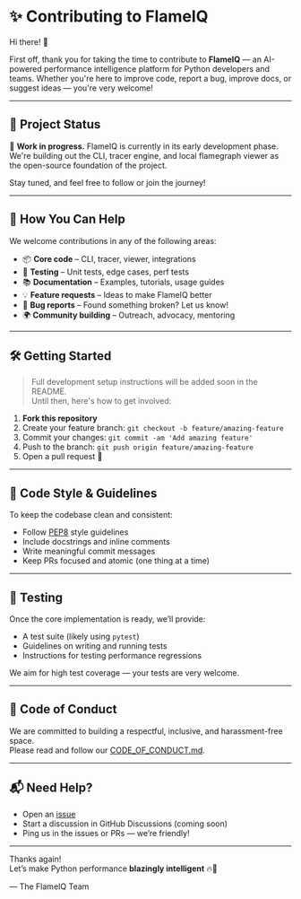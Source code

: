 # ✨ Contributing to FlameIQ

Hi there! 👋

First off, thank you for taking the time to contribute to **FlameIQ** — an AI-powered performance intelligence platform for Python developers and teams. Whether you're here to improve code, report a bug, improve docs, or suggest ideas — you're very welcome!

---

## 🧭 Project Status

🚧 **Work in progress.**
FlameIQ is currently in its early development phase. We're building out the CLI, tracer engine, and local flamegraph viewer as the open-source foundation of the project.

Stay tuned, and feel free to follow or join the journey!

---

## 📌 How You Can Help

We welcome contributions in any of the following areas:

- 📦 **Core code** – CLI, tracer, viewer, integrations
- 🧪 **Testing** – Unit tests, edge cases, perf tests
- 📚 **Documentation** – Examples, tutorials, usage guides
- 💡 **Feature requests** – Ideas to make FlameIQ better
- 🐞 **Bug reports** – Found something broken? Let us know!
- 🌍 **Community building** – Outreach, advocacy, mentoring

---

## 🛠 Getting Started

> Full development setup instructions will be added soon in the README.  
> Until then, here's how to get involved:

1. **Fork this repository**
2. Create your feature branch: `git checkout -b feature/amazing-feature`
3. Commit your changes: `git commit -am 'Add amazing feature'`
4. Push to the branch: `git push origin feature/amazing-feature`
5. Open a pull request 🚀

---

## 📖 Code Style & Guidelines

To keep the codebase clean and consistent:

- Follow [PEP8](https://pep8.org/) style guidelines
- Include docstrings and inline comments
- Write meaningful commit messages
- Keep PRs focused and atomic (one thing at a time)

---

## 🧪 Testing

Once the core implementation is ready, we’ll provide:

- A test suite (likely using `pytest`)
- Guidelines on writing and running tests
- Instructions for testing performance regressions

We aim for high test coverage — your tests are very welcome.

---

## 🤝 Code of Conduct

We are committed to building a respectful, inclusive, and harassment-free space.  
Please read and follow our [CODE_OF_CONDUCT.md](./CODE_OF_CONDUCT.md).

---

## 📬 Need Help?

- Open an [issue](https://github.com/YOUR_USERNAME/flameiq/issues)
- Start a discussion in GitHub Discussions (coming soon)
- Ping us in the issues or PRs — we’re friendly!

---

Thanks again!  
Let’s make Python performance **blazingly intelligent** 🔥🚀

— The FlameIQ Team
